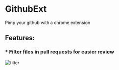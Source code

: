 # GithubExt
Pimp your github with a chrome extension

## Features:

### * Filter files in pull requests for easier review
![filter](https://slack-files.com/files-pub/T02SY3966-F0C9CAAJW-7fd66a049c/pasted_image_at_2015_10_12_10_12_am.png "filter")

